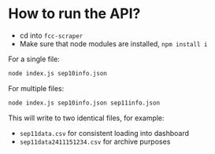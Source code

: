 # How to run the API?

- cd into `fcc-scraper`
- Make sure that node modules are installed, `npm install i`

For a single file:
```bash
node index.js sep10info.json
```

For multiple files:
```bash
node index.js sep10info.json sep11info.json
```

This will write to two identical files, for example:
* `sep11data.csv` for consistent loading into dashboard
* `sep11data2411151234.csv` for archive purposes